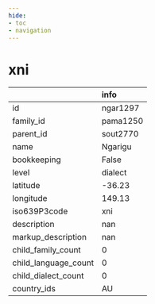 ```yaml
---
hide:
- toc
- navigation
---
```

# xni
|                      | info     |
|:---------------------|:---------|
| id                   | ngar1297 |
| family_id            | pama1250 |
| parent_id            | sout2770 |
| name                 | Ngarigu  |
| bookkeeping          | False    |
| level                | dialect  |
| latitude             | -36.23   |
| longitude            | 149.13   |
| iso639P3code         | xni      |
| description          | nan      |
| markup_description   | nan      |
| child_family_count   | 0        |
| child_language_count | 0        |
| child_dialect_count  | 0        |
| country_ids          | AU       |
